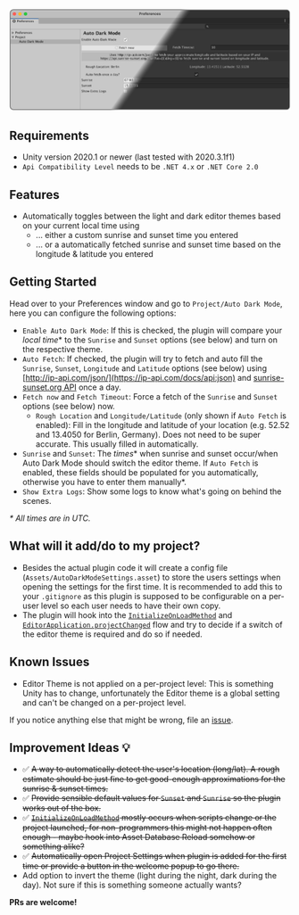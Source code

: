 ![AutoDarkMode](ADM_Preferences_Screenshot.png)

## Requirements
* Unity version 2020.1 or newer (last tested with 2020.3.1f1)
* `Api Compatibility Level` needs to be `.NET 4.x` or `.NET Core 2.0`

## Features

* Automatically toggles between the light and dark editor themes based on your current local time using
    * ... either a custom sunrise and sunset time you entered
    * ... or a automatically fetched sunrise and sunset time based on the longitude & latitude you entered

## Getting Started

Head over to your Preferences window and go to `Project/Auto Dark Mode`, here you can configure the following options:

* `Enable Auto Dark Mode`: If this is checked, the plugin will compare your _local time_* to the `Sunrise` and `Sunset` options (see below) and turn on the respective theme.
* `Auto Fetch`: If checked, the plugin will try to fetch and auto fill the `Sunrise`, `Sunset`, `Longitude` and `Latitude` options (see below) using [http://ip-api.com/json/](https://ip-api.com/docs/api:json) and [sunrise-sunset.org API](https://sunrise-sunset.org/api) once a day.
* `Fetch now` and `Fetch Timeout`: Force a fetch of the `Sunrise` and `Sunset` options (see below) now.
    * `Rough Location` and `Longitude/Latitude` (only shown if `Auto Fetch` is enabled): Fill in the longitude and latitude of your location (e.g. 52.52 and 13.4050 for Berlin, Germany). Does not need to be super accurate. This usually filled in automatically.
* `Sunrise` and `Sunset`: The _times_* when sunrise and sunset occur/when Auto Dark Mode should switch the editor theme. If `Auto Fetch` is enabled, these fields should be populated for you automatically, otherwise you have to enter them manually*.
* `Show Extra Logs`: Show some logs to know what's going on behind the scenes.

_* All times are in UTC._

## What will it add/do to my project?

* Besides the actual plugin code it will create a config file (`Assets/AutoDarkModeSettings.asset`) to store the users settings when opening the settings for the first time. It is recommended to add this to your `.gitignore` as this plugin is supposed to be configurable on a per-user level so each user needs to have their own copy.
* The plugin will hook into the [`InitializeOnLoadMethod`][1] and [`EditorApplication.projectChanged`][2] flow and try to decide if a switch of the editor theme is required and do so if needed.

## Known Issues
* Editor Theme is not applied on a per-project level: This is something Unity has to change, unfortunately the Editor theme is a global setting and can't be changed on a per-project level.

If you notice anything else that might be wrong, file an [issue](https://github.com/shniqq/unity-auto-dark-mode/issues).

## Improvement Ideas :bulb:
* :white_check_mark: ~~A way to automatically detect the user's location (long/lat). A rough estimate should be just fine to get good-enough approximations for the sunrise & sunset times.~~
* :white_check_mark: ~~Provide sensible default values for `Sunset` and `Sunrise` so the plugin works out of the box.~~
* :white_check_mark: ~~[`InitializeOnLoadMethod`][1] mostly occurs when scripts change or the project launched, for non-programmers this might not happen often enough - maybe hook into Asset Database Reload somehow or something alike?~~
* :white_check_mark: ~~Automatically open Project Settings when plugin is added for the first time or provide a button in the welcome popup to go there.~~
* Add option to invert the theme (light during the night, dark during the day). Not sure if this is something someone actually wants?

**PRs are welcome!**

[1]: https://docs.unity3d.com/ScriptReference/InitializeOnLoadMethodAttribute.html
[2]: https://docs.unity3d.com/ScriptReference/EditorApplication-projectChanged.html
